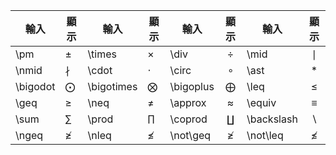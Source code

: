 
| 輸入     | 顯示       | 輸入       | 顯示         | 輸入      |    顯示     | 輸入       |     顯示     |
| -------- | ---------- | ---------- | ------------ | --------- |:-----------:| ---------- |:------------:|
| \pm      | $\pm$      | \times     | $\times$     | \div      |   $\div$    | \mid       |    $\mid$    |
| \nmid    | $\nmid$    | \cdot      | $\cdot$      | \circ     |   $\circ$   | \ast       |    $\ast$    |
| \bigodot | $\bigodot$ | \bigotimes | $\bigotimes$ | \bigoplus | $\bigoplus$ | \leq       |    $\leq$    |
| \geq     | $\geq$     | \neq       | $\neq$       | \approx   |  $\approx$  | \equiv     |   $\equiv$   |
| \sum     | $\sum$     | \prod      | $\prod$      | \coprod   |  $\coprod$  | \backslash | $\backslash$ |
| \ngeq    | $\ngeq$    | \nleq      | $\nleq$      | \not\geq  | $\not \geq$ | \not\leq   |  $\not\leq$  |
